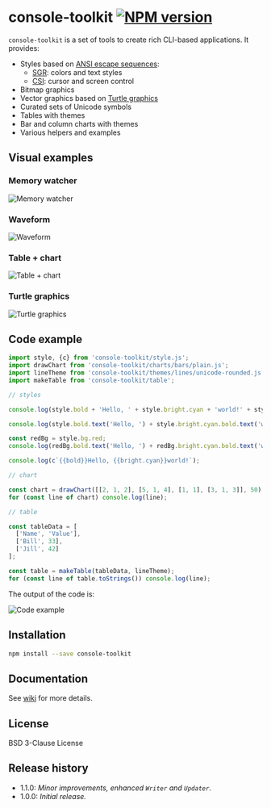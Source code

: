 # console-toolkit [![NPM version][npm-img]][npm-url]

[npm-img]:      https://img.shields.io/npm/v/console-toolkit.svg
[npm-url]:      https://npmjs.org/package/console-toolkit

`console-toolkit` is a set of tools to create rich CLI-based applications. It provides:

* Styles based on [ANSI escape sequences](https://en.wikipedia.org/wiki/ANSI_escape_code):
  * [SGR](https://en.wikipedia.org/wiki/ANSI_escape_code#SGR): colors and text styles
  * [CSI](https://en.wikipedia.org/wiki/ANSI_escape_code#CSIsection): cursor and screen control
* Bitmap graphics
* Vector graphics based on [Turtle graphics](https://en.wikipedia.org/wiki/Turtle_graphics)
* Curated sets of Unicode symbols
* Tables with themes
* Bar and column charts with themes
* Various helpers and examples

## Visual examples

### Memory watcher

![Memory watcher](https://github.com/uhop/console-toolkit/wiki/images/example-memory.png)

### Waveform

![Waveform](https://github.com/uhop/console-toolkit/wiki/images/example-waveform.png)

### Table + chart

![Table + chart](https://github.com/uhop/console-toolkit/wiki/images/example-table-chart.png)

### Turtle graphics

![Turtle graphics](https://github.com/uhop/console-toolkit/wiki/images/example-turtle.png)

## Code example

```js
import style, {c} from 'console-toolkit/style.js';
import drawChart from 'console-toolkit/charts/bars/plain.js';
import lineTheme from 'console-toolkit/themes/lines/unicode-rounded.js';
import makeTable from 'console-toolkit/table';

// styles

console.log(style.bold + 'Hello, ' + style.bright.cyan + 'world!' + style.reset.all);

console.log(style.bold.text('Hello, ') + style.bright.cyan.bold.text('world!'));

const redBg = style.bg.red;
console.log(redBg.bold.text('Hello, ') + redBg.bright.cyan.bold.text('world!'));

console.log(c`{{bold}}Hello, {{bright.cyan}}world!`);

// chart

const chart = drawChart([[2, 1, 2], [5, 1, 4], [1, 1], [3, 1, 3]], 50);
for (const line of chart) console.log(line);

// table

const tableData = [
  ['Name', 'Value'],
  ['Bill', 33],
  ['Jill', 42]
];

const table = makeTable(tableData, lineTheme);
for (const line of table.toStrings()) console.log(line);
```

The output of the code is:

![Code example](https://github.com/uhop/console-toolkit/wiki/images/example-code.png)

## Installation

```bash
npm install --save console-toolkit
```

## Documentation

See [wiki](https://github.com/uhop/console-toolkit/wiki) for more details.

## License

BSD 3-Clause License

## Release history

- 1.1.0: *Minor improvements, enhanced `Writer` and `Updater`.*
- 1.0.0: *Initial release.*

